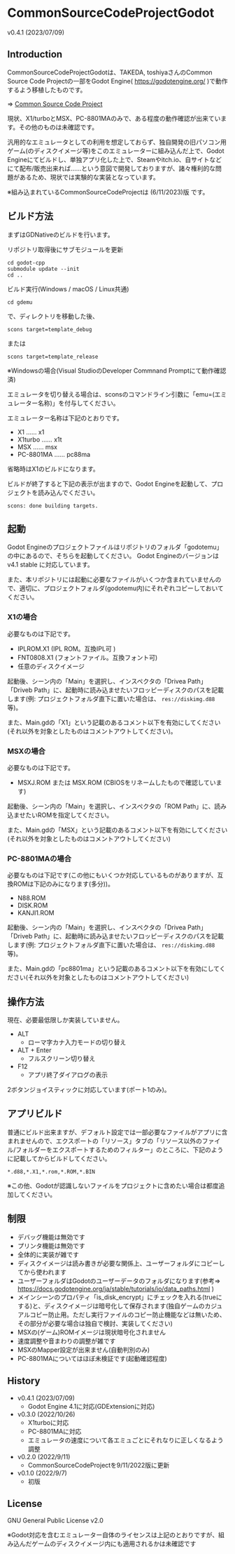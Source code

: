# CommonSourceCodeProjectGodot

v0.4.1 (2023/07/09)

## Introduction

CommonSourceCodeProjectGodotは、TAKEDA, toshiyaさんのCommon Source Code Projectの一部をGodot Engine( https://godotengine.org/ )で動作するよう移植したものです。

⇒ [Common Source Code Project](http://takeda-toshiya.my.coocan.jp/)

現状、X1/turboとMSX、PC-8801MAのみで、ある程度の動作確認が出来ています。その他のものは未確認です。

汎用的なエミュレータとしての利用を想定しておらず、独自開発の旧パソコン用ゲーム(のディスクイメージ等)をこのエミュレーターに組み込んだ上で、Godot Engineにてビルドし、単独アプリ化した上で、Steamやitch.io、自サイトなどにて配布/販売出来れば……という意図で開発しておりますが、諸々権利的な問題があるため、現状では実験的な実装となっています。

※組み込まれているCommonSourceCodeProjectは (6/11/2023)版 です。

## ビルド方法

まずはGDNativeのビルドを行います。

リポジトリ取得後にサブモジュールを更新
```
cd godot-cpp
submodule update --init
cd ..
```

ビルド実行(Windows / macOS / Linux共通)
```
cd gdemu
```
で、ディレクトリを移動した後、
```
scons target=template_debug
```
または
```
scons target=template_release
```

※Windowsの場合(Visual StudioのDeveloper Commnand Promptにて動作確認済)

エミュレータを切り替える場合は、sconsのコマンドライン引数に「emu=(エミュレーター名称)」を付与してください。

エミュレーター名称は下記のとおりです。

- X1 …… x1
- X1turbo …… x1t
- MSX …… msx
- PC-8801MA …… pc88ma

省略時はX1のビルドになります。

ビルドが終了すると下記の表示が出ますので、Godot Engineを起動して、プロジェクトを読み込んでください。
```
scons: done building targets.
```

## 起動

Godot Engineのプロジェクトファイルはリポジトリのフォルダ「godotemu」の中にあるので、そちらを起動してください。
Godot Engineのバージョンは v4.1 stable に対応しています。

また、本リポジトリには起動に必要なファイルがいくつか含まれていませんので、適切に、プロジェクトフォルダ(godotemu内)にそれぞれコピーしておいてください。

### X1の場合

必要なものは下記です。

* IPLROM.X1 (IPL ROM。互換IPL可 )
* FNT0808.X1 (フォントファイル。互換フォント可)
* 任意のディスクイメージ

起動後、シーン内の「Main」を選択し、インスペクタの「Drivea Path」「Driveb Path」に、起動時に読み込ませたいフロッピーディスクのパスを記載します(例: プロジェクトフォルダ直下に置いた場合は、 `res://diskimg.d88` 等)。

また、Main.gdの「X1」という記載のあるコメント以下を有効にしてください(それ以外を対象としたものはコメントアウトしてください)。

### MSXの場合
必要なものは下記です。

* MSXJ.ROM または MSX.ROM (CBIOSをリネームしたもので確認しています)

起動後、シーン内の「Main」を選択し、インスペクタの「ROM Path」に、読み込ませたいROMを指定してください。

また、Main.gdの「MSX」という記載のあるコメント以下を有効にしてください(それ以外を対象としたものはコメントアウトしてください)

### PC-8801MAの場合
必要なものは下記です(この他にもいくつか対応しているものがありますが、互換ROMは下記のみになります(多分))。

* N88.ROM
* DISK.ROM
* KANJI1.ROM

起動後、シーン内の「Main」を選択し、インスペクタの「Drivea Path」「Driveb Path」に、起動時に読み込ませたいフロッピーディスクのパスを記載します(例: プロジェクトフォルダ直下に置いた場合は、 `res://diskimg.d88` 等)。

また、Main.gdの「pc8801ma」という記載のあるコメント以下を有効にしてください(それ以外を対象としたものはコメントアウトしてください)


## 操作方法

現在、必要最低限しか実装していません。

* ALT
  * ローマ字カナ入力モードの切り替え
* ALT + Enter
  * フルスクリーン切り替え
* F12
  * アプリ終了ダイアログの表示

2ボタンジョイスティックに対応しています(ポート1のみ)。

## アプリビルド

普通にビルド出来ますが、デフォルト設定では一部必要なファイルがアプリに含まれませんので、エクスポートの「リソース」タブの「リソース以外のファイル/フォルダーをエクスポートするためのフィルター」のところに、下記のように記載してからビルドしてください。

```
*.d88,*.X1,*.rom,*.ROM,*.BIN
```
※この他、Godotが認識しないファイルをプロジェクトに含めたい場合は都度追加してください。

## 制限

* デバッグ機能は無効です
* プリンタ機能は無効です
* 全体的に実装が雑です
* ディスクイメージは読み書きが必要な関係上、ユーザーフォルダにコピーしてから使われます
* ユーザーフォルダはGodotのユーザーデータのフォルダになります(参考⇒ https://docs.godotengine.org/ja/stable/tutorials/io/data_paths.html )
* メインシーンのプロパティ「is_disk_encrypt」にチェックを入れる(trueにする)と、ディスクイメージは暗号化して保存されます(独自ゲームのカジュアルコピー防止用。ただし実行ファイルのコピー防止機能などは無いため、その部分が必要な場合は独自で検討、実装してください)
* MSXの(ゲーム)ROMイメージは現状暗号化されません
* 速度調整や音まわりの調整が雑です
* MSXのMapper設定が出来ません(自動判別のみ)
* PC-8801MAについてはほぼ未検証です(起動確認程度)

## History
* v0.4.1 (2023/07/09)
  * Godot Engine 4.1に対応(GDExtensionに対応)
* v0.3.0 (2022/10/26)
  * X1turboに対応
  * PC-8801MAに対応
  * エミュレータの速度について各エミュごとにそれなりに正しくなるよう調整
* v0.2.0 (2022/9/11)
  * CommonSourceCodeProjectを9/11/2022版に更新
* v0.1.0 (2022/9/7)
  * 初版

## License
GNU General Public License v2.0

※Godot対応を含むエミュレーター自体のライセンスは上記のとおりですが、組み込んだゲームのディスクイメージ内にも適用されるかは未確認です
